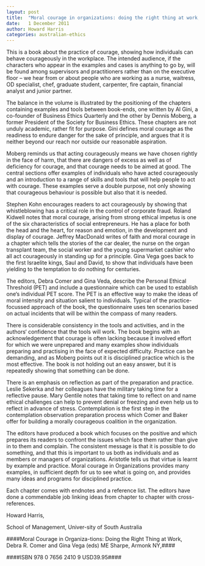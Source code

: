 ```yaml
---
layout: post
title:  "Moral courage in organizations: doing the right thing at work, Debra R. Comer and Gina Vega (eds) ME Sharpe, Armonk NY."
date:   1 December 2011
author: Howard Harris
categories: australian-ethics
---
```


This is a book about the practice of courage, showing how individuals can behave courageously in the workplace. The intended audience, if the characters who appear in the examples and cases is anything to go by, will be found among supervisors and practitioners rather than on the executive floor – we hear from or about people who are working as a nurse, waitress, OD specialist, chef, graduate student, carpenter, fire captain, financial analyst and junior partner.

The balance in the volume is illustrated by the positioning of the chapters containing examples and tools between book-ends, one written by Al Gini, a co-founder of Business Ethics Quarterly and the other by Dennis Moberg, a former President of the Society for Business Ethics. These chapters are not unduly academic, rather fit for purpose. Gini defines moral courage as the readiness to endure danger for the sake of principle, and argues that it is neither beyond our reach nor outside our reasonable aspiration.

Moberg reminds us that acting courageously means we have chosen rightly in the face of harm, that there are dangers of excess as well as of deficiency for courage, and that courage needs to be aimed at good. The central sections offer examples of individuals who have acted courageously and an introduction to a range of skills and tools that will help people to act with courage. These examples serve a double purpose, not only showing that courageous behaviour is possible but also that it is needed.

Stephen Kohn encourages readers to act courageously by showing that whistleblowing has a critical role in the control of corporate fraud. Roland Kidwell notes that moral courage, arising from strong ethical impetus is one of the six characteristics of social entrepreneurs. He has a place for both the head and the heart, for reason and emotion, in the development and display of courage. Jeffrey MacDonald writes of faith and moral courage in a chapter which tells the stories of the car dealer, the nurse on the organ transplant team, the social worker and the young supermarket cashier who all act courageously in standing up for a principle. Gina Vega goes back to the first Israelite kings, Saul and David, to show that individuals have been yielding to the temptation to do nothing for centuries.

The editors, Debra Comer and Gina Veda, describe the Personal Ethical Threshold (PET) and include a questionnaire which can be used to establish one‘s individual PET score. The PET is an effective way to make the ideas of moral intensity and situation salient to individuals. Typical of the practice-focussed approach of the book, the questionnaire uses ten scenarios based on actual incidents that will be within the compass of many readers.

There is considerable consistency in the tools and activities, and in the authors‘ confidence that the tools will work. The book begins with an acknowledgement that courage is often lacking because it involved effort for which we were unprepared and many examples show individuals preparing and practising in the face of expected difficulty. Practice can be demanding, and as Moberg points out it is disciplined practice which is the most effective. The book is not holding out an easy answer, but it is repeatedly showing that something can be done.

There is an emphasis on reflection as part of the preparation and practice. Leslie Sekerka and her colleagues have the military taking time for a reflective pause. Mary Gentile notes that taking time to reflect on and name ethical challenges can help to prevent denial or freezing and even help us to reflect in advance of stress. Contemplation is the first step in the contemplation observation preparation process which Comer and Baker offer for building a morally courageous coalition in the organization.

The editors have produced a book which focuses on the positive and which prepares its readers to confront the issues which face them rather than give in to them and complain. The consistent message is that it is possible to do something, and that this is important to us both as individuals and as members or managers of organizations. Aristotle tells us that virtue is learnt by example and practice. Moral courage in Organizations provides many examples, in sufficient depth for us to see what is going on, and provides many ideas and programs for disciplined practice.

Each chapter comes with endnotes and a reference list. The editors have done a commendable job linking ideas from chapter to chapter with cross-references.

Howard Harris,

School of Management, Univer-sity of South Australia

####Moral Courage in Organiza-tions: Doing the Right Thing at Work, Debra R. Comer and Gina Vega (eds) ME Sharpe, Armonk NY,####

####ISBN 978 0 7656 2410 9 USD39.95####

